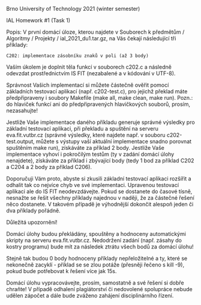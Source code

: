 Brno University of Technology 2021 (winter semester)

IAL Homework #1 (Task 1)

Popis:
V první domácí úloze, kterou najdete v Souborech k předmětům / Algoritmy / Projekty / ial_2021_du1.tar.gz, na Vás čekají následující tři příklady:

    C202: implementace zásobníku znaků v poli (až 3 body)

Vaším úkolem je doplnit těla funkcí v souborech c202.c a následně odevzdat prostřednictvím IS FIT (nezabalené a v kódování v UTF-8).

Správnost Vašich implementací si můžete částečně ověřit pomocí základních testovací aplikací (např. c202-test.c), pro jejichž překlad máte předpřipraveny i soubory Makefile (make all, make clean, make run). Pozn.: do hlaviček funkcí ani do předpřipravených hlavičkových souborů, prosím, nezasahujte!

Jestliže Vaše implementace daného příkladu generuje správné výsledky pro základní testovací aplikaci, při překladu a spuštění na serveru eva.fit.vutbr.cz (správné výsledky, které najdete např. v souboru c202-test.output, můžete s výstupy vaší aktuální implementace snadno porovnat spuštěním make run), získáváte za příklad 2 body. Jestliže Vaše implementace vyhoví i pokročilým testům (ty v zadání domácí úlohy nenajdete), získáváte za příklad i zbývající body (tedy 1 bod za příklad C202 a C204 a 2 body za příklad C206).

Doporučuji Vám proto, abyste si zkusili základní testovací aplikaci rozšířit a odhalit tak co nejvíce chyb ve své implementaci. Upravenou testovací aplikaci ale do IS FIT neodevzdávejte. Pokud se dostanete do časové tísně, nesnažte se řešit všechny příklady najednou v naději, že za částečné řešení něco dostanete. V takovém případě je výhodnější dokončit alespoň jeden či dva příklady pořádně.

Důležitá upozornění!

Domácí úlohy budou překládány, spouštěny a hodnoceny automatickými skripty na serveru eva.fit.vutbr.cz. Nedodržení zadání (např. zásahy do kostry programu) bude mít za následek ztrátu všech bodů za domácí úlohu!

Stejně tak budou 0 body hodnoceny příklady nepřeložitelné a ty, které se nekonečně zacyklí - příklad se se zlou potáže (přesněji řečeno s kill -9), pokud bude potřebovat k řešení více jak 15s.

Domácí úlohu vypracovávejte, prosím, samostatně a své řešení si dobře chraňte! V případě odhalení plagiátorství či nedovolené spolupráce nebude udělen zápočet a dále bude zváženo zahájení disciplinárního řízení.
